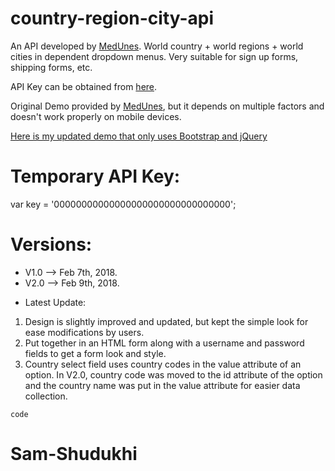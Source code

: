 # country-region-city-api

An API developed by [MedUnes](https://medunes.net). 
World country + world regions + world cities in dependent dropdown menus.
Very suitable for sign up forms, shipping forms, etc. 

API Key can be obtained from [here](https://battuta.medunes.net).

Original Demo provided by [MedUnes](https://codepen.io/medunes/pen/GWoojz), but it depends on multiple factors and doesn't work properly on mobile devices.

[Here is my updated demo that only uses Bootstrap and jQuery](https://codepen.io/sam-shudukhi/pen/EQNMvy?editors=1010)

# Temporary API Key: 

var key = '00000000000000000000000000000000';

# Versions:
* V1.0 --> Feb 7th, 2018.
* V2.0 --> Feb 9th, 2018.

- Latest Update:
1. Design is slightly improved and updated, but kept the simple look for ease modifications by users.
2. Put together in an HTML form along with a username and password fields to get a form look and style.
3. Country select field uses country codes in the value attribute of an option. In V2.0, country code was moved to the id attribute of the option and the country name was put in the value attribute for easier data collection.

```
code
```

# Sam-Shudukhi 
